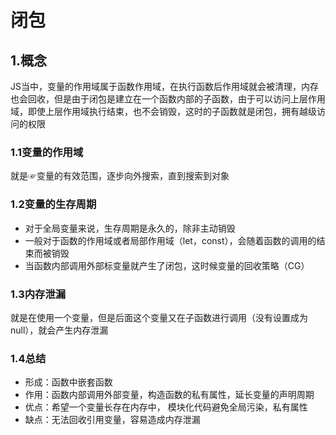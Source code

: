 # 闭包

## 1.概念

JS当中，变量的作用域属于函数作用域，在执行函数后作用域就会被清理，内存也会回收，但是由于闭包是建立在一个函数内部的子函数，由于可以访问上层作用域，即使上层作用域执行结束，也不会销毁，这时的子函数就是闭包，拥有越级访问的权限

### 1.1变量的作用域

就是☞变量的有效范围，逐步向外搜索，直到搜索到对象

### 1.2变量的生存周期

- 对于全局变量来说，生存周期是永久的，除非主动销毁
- 一般对于函数的作用域或者局部作用域（let，const），会随着函数的调用的结束而被销毁
- 当函数内部调用外部标变量就产生了闭包，这时候变量的回收策略（CG）

### 1.3内存泄漏

就是在使用一个变量，但是后面这个变量又在子函数进行调用（没有设置成为null），就会产生内存泄漏

### 1.4总结

- 形成：函数中嵌套函数
- 作用：函数内部调用外部变量，构造函数的私有属性，延长变量的声明周期
- 优点：希望一个变量长存在内存中， 模块化代码避免全局污染，私有属性
- 缺点：无法回收引用变量，容易造成内存泄漏
